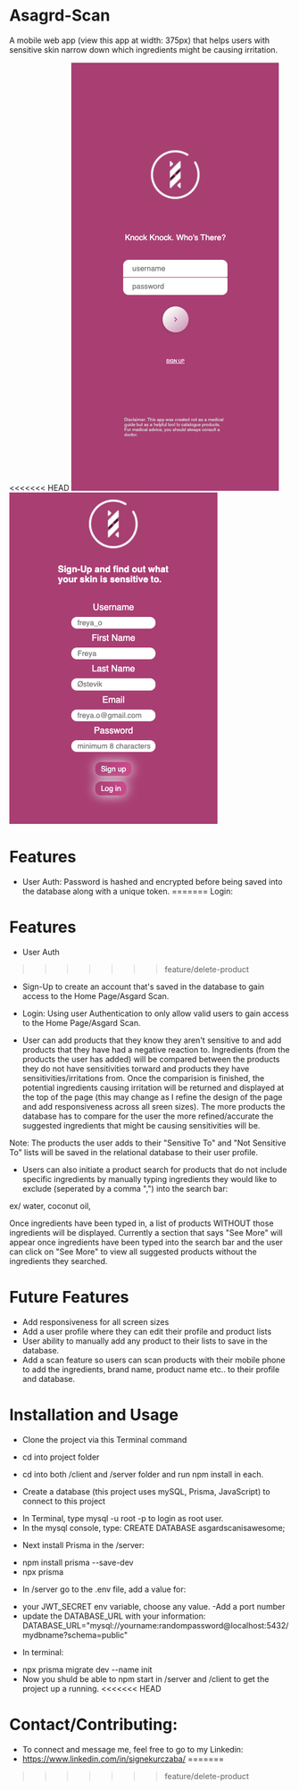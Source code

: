# Asagrd-Scan

A mobile web app (view this app at width: 375px) that helps users with sensitive skin narrow down which ingredients might be causing irritation.

<<<<<<< HEAD
![Login](/server/public/images/login-page.png)
![Sign-up](/server/public/images/signup-page.png)

# Features

- User Auth: Password is hashed and encrypted before being saved into the database along with a unique token.
=======
Login:

# Features

- User Auth
>>>>>>> feature/delete-product

* Sign-Up to create an account that's saved in the database to gain access to the Home Page/Asgard Scan.

* Login: Using user Authentication to only allow valid users to gain access to the Home Page/Asgard Scan.

* User can add products that they know they aren't sensitive to and add products that they have had a negative reaction to. Ingredients (from the products the user has added) will be compared between the products they do not have sensitivities torward and products they have sensitivities/irritations from. Once the comparision is finished, the potential ingredients causing irritation will be returned and displayed at the top of the page (this may change as I refine the design of the page and add responsiveness across all sreen sizes).
  The more products the database has to compare for the user the more refined/accurate the suggested ingredients that might be causing sensitivities will be.

Note: The products the user adds to their "Sensitive To" and "Not Sensitive To" lists will be saved in the relational database to their user profile.

- Users can also initiate a product search for products that do not include specific ingredients by manually typing ingredients they would like to exclude (seperated by a comma ",") into the search bar:

ex/ water, coconut oil,

Once ingredients have been typed in, a list of products WITHOUT those ingredients will be displayed.
Currently a section that says "See More" will appear once ingredients have been typed into the search bar and the user can click on "See More" to view all suggested products without the ingredients they searched.

# Future Features

- Add responsiveness for all screen sizes
- Add a user profile where they can edit their profile and product lists
- User ability to manually add any product to their lists to save in the database.
- Add a scan feature so users can scan products with their mobile phone to add the ingredients, brand name, product name etc.. to their profile and database.

# Installation and Usage

- Clone the project via this Terminal command

- cd into project folder

- cd into both /client and /server folder and run npm install in each.

- Create a database (this project uses mySQL, Prisma, JavaScript) to connect to this project

* In Terminal, type mysql -u root -p to login as root user.
* In the mysql console, type: CREATE DATABASE asgardscanisawesome;

- Next install Prisma in the /server:

* npm install prisma --save-dev
* npx prisma

- In /server go to the .env file, add a value for:

* your JWT_SECRET env variable, choose any value.
  -Add a port number
* update the DATABASE_URL with your information:
  DATABASE_URL="mysql://yourname:randompassword@localhost:5432/mydbname?schema=public"

- In terminal:

* npx prisma migrate dev --name init
* Now you shuld be able to npm start in /server and /client to get the project up a running.
<<<<<<< HEAD

# Contact/Contributing:

- To connect and message me, feel free to go to my Linkedin:
- https://www.linkedin.com/in/signekurczaba/
=======
>>>>>>> feature/delete-product
